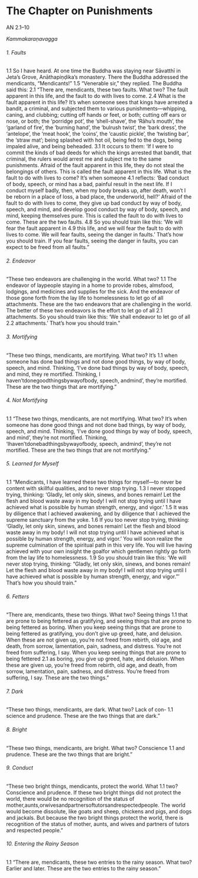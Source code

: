 # The Chapter on Punishments

AN 2.1–10

_Kammakaraṇavagga_

###### 1. Faults

1.1 So I have heard. At one time the Buddha was staying near
Sāvatthī in Jeta’s Grove, Anāthapiṇḍika’s monastery. There the
Buddha addressed the mendicants, “Mendicants!”
1.5 “Venerable sir,” they replied. The Buddha said this:
2.1 “There are, mendicants, these two faults. What two? The fault
apparent in this life, and the fault to do with lives to come.
2.4 What is the fault apparent in this life? It’s when someone sees
that kings have arrested a bandit, a criminal, and subjected them
to various punishments—whipping, caning, and clubbing; cutting
off hands or feet, or both; cutting off ears or nose, or both; the
‘porridge pot’, the ‘shell-shave’, the ‘Rāhu’s mouth’, the ‘garland of
fire’, the ‘burning hand’, the ‘bulrush twist’, the ‘bark dress’, the ‘antelope’, the ‘meat hook’, the ‘coins’, the ‘caustic pickle’, the ‘twisting
bar’, the ‘straw mat’; being splashed with hot oil, being fed to the
dogs, being impaled alive, and being beheaded.
3.1 It occurs to them: ‘If I were to commit the kinds of bad deeds
for which the kings arrested that bandit, that criminal, the rulers
would arrest me and subject me to the same punishments. Afraid
of the fault apparent in this life, they do not steal the belongings of
others. This is called the fault apparent in this life.
What is the fault to do with lives to come? It’s when someone 4.1
reflects: ‘Bad conduct of body, speech, or mind has a bad, painful
result in the next life. If I conduct myself badly, then, when my
body breaks up, after death, won’t I be reborn in a place of loss,
a bad place, the underworld, hell?’ Afraid of the fault to do with
lives to come, they give up bad conduct by way of body, speech,
and mind, and develop good conduct by way of body, speech, and
mind, keeping themselves pure. This is called the fault to do with
lives to come.
These are the two faults. 4.8
So you should train like this: ‘We will fear the fault apparent in 4.9
this life, and we will fear the fault to do with lives to come. We will
fear faults, seeing the danger in faults.’ That’s how you should train.
If you fear faults, seeing the danger in faults, you can expect to be
freed from all faults.”

###### 2. Endeavor

“These two endeavors are challenging in the world. What two? 1.1
The endeavor of laypeople staying in a home to provide robes,
almsfood, lodgings, and medicines and supplies for the sick. And
the endeavor of those gone forth from the lay life to homelessness
to let go of all attachments. These are the two endeavors that are
challenging in the world.
The better of these two endeavors is the effort to let go of all 2.1
attachments.
So you should train like this: ‘We shall endeavor to let go of all 2.2
attachments.’ That’s how you should train.”

###### 3. Mortifying

“These two things, mendicants, are mortifying. What two? It’s 1.1
when someone has done bad things and not done good things, by
way of body, speech, and mind. Thinking, ‘I’ve done bad things
by way of body, speech, and mind, they re mortified. Thinking, I
haven’tdonegoodthingsbywayofbody, speech, andmind’, they’re
mortified. These are the two things that are mortifying.”

###### 4. Not Mortifying

1.1 “These two things, mendicants, are not mortifying. What two? It’s
when someone has done good things and not done bad things, by
way of body, speech, and mind. Thinking, ‘I’ve done good things
by way of body, speech, and mind’, they’re not mortified. Thinking,
‘Ihaven’tdonebadthingsbywayofbody, speech, andmind’, they’re
not mortified. These are the two things that are not mortifying.”

###### 5. Learned for Myself

1.1 “Mendicants, I have learned these two things for myself—to never
be content with skillful qualities, and to never stop trying.
1.3 I never stopped trying, thinking: ‘Gladly, let only skin, sinews,
and bones remain! Let the flesh and blood waste away in my body!
I will not stop trying until I have achieved what is possible by
human strength, energy, and vigor.’
1.5 It was by diligence that I achieved awakening, and by diligence
that I achieved the supreme sanctuary from the yoke.
1.6 If you too never stop trying, thinking: ‘Gladly, let only skin,
sinews, and bones remain! Let the flesh and blood waste away
in my body! I will not stop trying until I have achieved what is
possible by human strength, energy, and vigor.’ You will soon
realize the supreme culmination of the spiritual path in this very
life. You will live having achieved with your own insight the goalfor
which gentlemen rightly go forth from the lay life to homelessness.
1.9 So you should train like this: ‘We will never stop trying, thinking: “Gladly, let only skin, sinews, and bones remain! Let the flesh
and blood waste away in my body! I will not stop trying until I have
achieved what is possible by human strength, energy, and vigor.”’
That’s how you should train.”
###### 6. Fetters

“There are, mendicants, these two things. What two? Seeing things 1.1
that are prone to being fettered as gratifying, and seeing things that
are prone to being fettered as boring. When you keep seeing things
that are prone to being fettered as gratifying, you don’t give up
greed, hate, and delusion. When these are not given up, you’re not
freed from rebirth, old age, and death, from sorrow, lamentation,
pain, sadness, and distress. You’re not freed from suffering, I say.
When you keep seeing things that are prone to being fettered 2.1
as boring, you give up greed, hate, and delusion. When these
are given up, you’re freed from rebirth, old age, and death, from
sorrow, lamentation, pain, sadness, and distress. You’re freed from
suffering, I say. These are the two things.”

###### 7. Dark

“These two things, mendicants, are dark. What two? Lack of con- 1.1
science and prudence. These are the two things that are dark.”

###### 8. Bright

“These two things, mendicants, are bright. What two? Conscience 1.1
and prudence. These are the two things that are bright.”

###### 9. Conduct

“These two bright things, mendicants, protect the world. What 1.1
two? Conscience and prudence. If these two bright things did not
protect the world, there would be no recognition of the status of
mother,aunts,orwivesandpartnersoftutorsandrespectedpeople.
The world would become dissolute, like goats and sheep, chickens
and pigs, and dogs and jackals. But because the two bright things
protect the world, there is recognition of the status of mother,
aunts, and wives and partners of tutors and respected people.”
###### 10. Entering the Rainy Season

1.1 “There are, mendicants, these two entries to the rainy season. What
two? Earlier and later. These are the two entries to the rainy season.”

